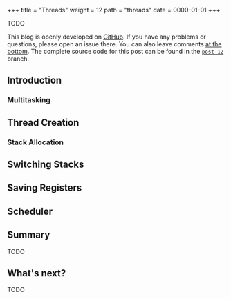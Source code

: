 +++
title = "Threads"
weight = 12
path = "threads"
date = 0000-01-01
+++

TODO

<!-- more -->

This blog is openly developed on [GitHub]. If you have any problems or questions, please open an issue there. You can also leave comments [at the bottom]. The complete source code for this post can be found in the [`post-12`][post branch] branch.

[GitHub]: https://github.com/phil-opp/blog_os
[at the bottom]: #comments
[post branch]: https://github.com/phil-opp/blog_os/tree/post-12

<!-- toc -->

## Introduction

### Multitasking

## Thread Creation

### Stack Allocation

## Switching Stacks

## Saving Registers

## Scheduler

## Summary
TODO

## What's next?

TODO